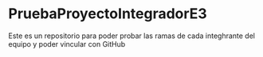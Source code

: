 # PruebaProyectoIntegradorE3
Este es un repositorio para poder probar las ramas  de cada integhrante del equipo y  poder vincular con GitHub
